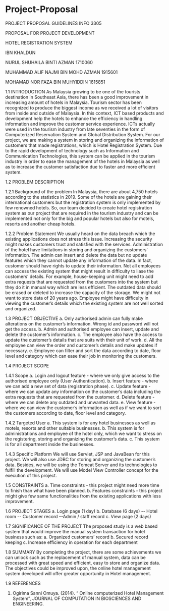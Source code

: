 # Project-Proposal


PROJECT PROPOSAL GUIDELINES
INFO 3305




PROPOSAL FOR PROJECT DEVELOPMENT

HOTEL REGISTRATION SYSTEM

IBN KHALDUN

NURUL SHUHAILA BINTI AZMAN
1710060

MUHAMMAD ALIF NAJMI BIN MOHD AZMAN
1915601

MOHAMAD NOR FAZA BIN MUHYIDDIN
1615851

1.1 INTRODUCTION
            As Malaysia growing to be one of the tourists destination in Southeast Asia, there has been a good improvement in increasing amount of hotels in Malaysia. Tourism sector has been recognized to produce the biggest income as we received a lot of visitors from inside and outside of Malaysia. In this context, ICT based products and development help the hotels to enhance the efficiency in handling information and improve the customer service experience. ICTs actually were used in the tourism industry from late seventies in the form of Computerized Reservation System and Global Distribution System. For our project, we are making a system in storing and organizing the information of customers that made registrations, which is Hotel Registration System. Due to the rapid development of technology such as Information and Communication Technologies, this system can be applied in the tourism industry in order to ease the management of the hotels in Malaysia as well as to increase the customer satisfaction due to faster and more efficient system.
 
1.2 PROBLEM DESCRIPTION

1.2.1 Background of the problem
            In Malaysia, there are about 4,750 hotels according to the statistics in 2019. Some of the hotels are gaining their international customers but the registration system is only implemented by few renowned hotels. So, our team decided to create hotel registration system as our project that are required in the tourism industry and can be implemented not only for the big and popular hotels but also for motels, resorts and another cheap hotels. 

1.2.2 Problem Statement
We usually heard on the data breach which the existing applications does not stress this issue. Increasing the security might makes customers trust and satisfied with the services.
Administration of the hotel have limitations in storing and organizing the customers’ information. The admin can insert and delete the data but no update features which they cannot update any information of the data. In fact, customer should have rights to update their information.
Not all employees can access the existing system that might result in difficulty to liase the customers’ details. For example, house-keeping unit might need to add extra requests that are requested from the customers into the system but they do it in manual way which are less efficient.
The outdated data should be erased or deleted to increase the capacity of the storage. We might not want to store data of 20 years ago. 
Employee might have difficulty in viewing the customer’s details which the existing system are not well sorted and organized.
 

1.3 PROJECT OBJECTIVE
a. Only authorised admin can fully make alterations on the customer’s information. Wrong id and password will not get the access.
b. Admin and authorised employee can insert, update and delete the customer’s information.
c. The employee also have the access to update the customer’s details that are suits with their unit of work.
d. All the employee can view the order and customer’s details and make updates if necessary.
e. Employee can filter and sort the data according to date, floor level and category which can ease their job in monitoring the customers.
 

1.4 PROJECT SCOPE

1.4.1 Scope
a. Login and logout feature - where we only give access to the authorised employee only (User Authentication).
b. Insert feature - where we can add a new set of data (registration phase).
c. Update feature - where we can update any information on the customer’s data including the extra requests that are requested from the customer.
d. Delete feature - where we can delete any outdated and unwanted data.
e. View feature - where we can view the customer’s information as well as if we want to sort the customers according to date, floor level and category.

 
1.4.2 Targeted User
a. This system is for any hotel businesses as well as motels, resorts and other suitable businesses.
b. This system is for administrations and employee of the hotel only, which we want to stress on the registering, storing and organizing  the customer’s data.
c. This system is for all department inside the businesses.
 
 
1.4.3 Specific Platform
We will use Servlet, JSP and JavaBean for this project. We will also use JDBC for storing and organizing the customer’s data. Besides, we will be using the Tomcat Server and its technologies to fulfill the development. We will use Model View Controller concept for the execution of this project.
 

1.5 CONSTRAINTS
a. Time constraints - this project might need more time to finish than what have been planned.
b. Features constraints - this project might give few same functionalities from the existing applications with less improvement.
 
 
1.6 PROJECT STAGES
a. Login page (1 day)
b. Database (6 days)
-- Hotel room
-- Customer record
--Admin / staff record
c. View page (2 days)
 
 
1.7 SIGNIFICANCE OF THE PROJECT
The proposed study is a web based system that would improve the manual system transaction for hotel business such as:
a. Organized customers’ record
b. Secured record keeping
c. Increase efficiency in operation for each department
 
 
1.8 SUMMARY
By completing the project, there are some achievements we can unlock such as the replacement of manual system, data can be processed with great speed and efficient, easy to store and organize data. The objectives could be improved upon, the online hotel management system developed will offer greater opportunity in Hotel
management. 


 
 
1.9 REFERENCES
1. Ogirima Sanni Omuya. (2014). “ Online computerized Hotel Management System”, JOURNAL OF COMPUTATION IN BIOSCIENCES AND ENGINEERING.



